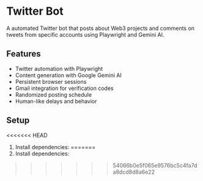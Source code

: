 # Twitter Bot

A automated Twitter bot that posts about Web3 projects and comments on tweets from specific accounts using Playwright and Gemini AI.

## Features

- Twitter automation with Playwright
- Content generation with Google Gemini AI
- Persistent browser sessions
- Gmail integration for verification codes
- Randomized posting schedule
- Human-like delays and behavior

## Setup

<<<<<<< HEAD
1. Install dependencies:
=======
1. Install dependencies:
>>>>>>> 54066b0e5f065e9576bc5c4fa7da8dcd8d8a6e22
